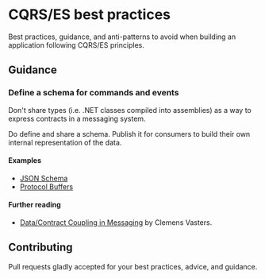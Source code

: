 # CQRS/ES best practices

Best practices, guidance, and anti-patterns to avoid when building an application following CQRS/ES principles.

## Guidance

### Define a schema for commands and events

Don't share types (i.e. .NET classes compiled into assemblies) as a way to express contracts in a messaging system. 

Do define and share a schema. Publish it for consumers to build their own internal representation of the data.

#### Examples

- [JSON Schema](http://json-schema.org/)
- [Protocol Buffers](https://developers.google.com/protocol-buffers/)

#### Further reading

- [Data/Contract Coupling in Messaging](https://channel9.msdn.com/Blogs/Subscribe/DataContract-Coupling-in-Messaging) by Clemens Vasters.

## Contributing

Pull requests gladly accepted for your best practices, advice, and guidance.
